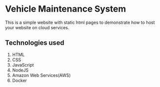 # Vehicle Maintenance System
This is a simple website with static html pages to demonstrate how to host your website on cloud services.

## Technologies used
1. HTML
2. CSS
3. JavaScript
4. NodeJS
5. Amazon Web Services(AWS)
6. Docker
